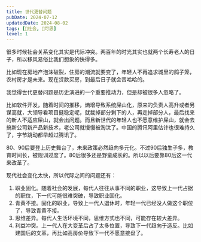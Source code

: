 ```yaml
---
title: 世代更替问题
pubDate: 2024-07-12
updatedDate: 2024-08-02
tags: [👫社会, 🤔可思]
level: 1
---
```


很多时候社会关系变化其实是代际冲突。两百年的时光其实也就两个长寿老人的日子，所以移风易俗比我们想象的快得多。

比如现在房地产泡沫破裂，住房的潮流就要变了，年轻人不再追求城里的鸽子笼，农村房才是未来。现在贷款买房，到最后日子就会苦哈哈的。

我觉得世代更替问题是历史演进的一个重要推动力，但是却被很多人忽略了。

比如软件开发，随着时间的推移，熵增导致系统屎山化，原来的负责人高升或者另谋高就，大领导看项目挺稳定呢，就裁掉部分剩下的人，再走掉部分人，最后找来的新人不适应屎山，就会出问题。而且新世代的年轻人也不愿意维护屎山，就会去搞新公司新产品新技术，老公司就慢慢被淘汰了。中国的腾讯阿里估计也很难持久了，字节跳动都早超过腾讯了。

80、90后要登上历史舞台了，未来政策必然趋向多元化。不过90后独生子多，教育时间长，被规训过度了。80后很多还是野蛮成长的。所以以后要靠80后这一代来改革了。

现代社会变化太快，所以代际之间的问题还有：

1. 职业固化。随着社会的发展，每代人往往从事不同的职业，这导致上一代占据的职位，下一代可能很难突破，导致职业固化。
2. 青黄不接。固化的职业，导致上一代人退休时，年轻一代已经没人做这个职位了，导致青黄不接。
3. 思维差异。每代人生活环境不同，思维方式也不同，可能存在较大差异。
4. 利益冲突。上一代人在大变革后占了太多位置，导致下一代趋向于造反。比如建国后的文革，再比如高房价导致下一代不愿意接盘了。
